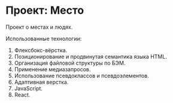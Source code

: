 # Проект: Место

Проект о местах и людях.

Использованные технологии:
1. Флексбокс-вёрстка.
2. Позиционирование и продвинутая семантика языка HTML.
3. Организация файловой структуры по БЭМ.
4. Применение медиазапросов.
5. Использование псевдоклассов и псевдоэлементов.
6. Адаптивная верстка.
7. JavaScript.
8. React.